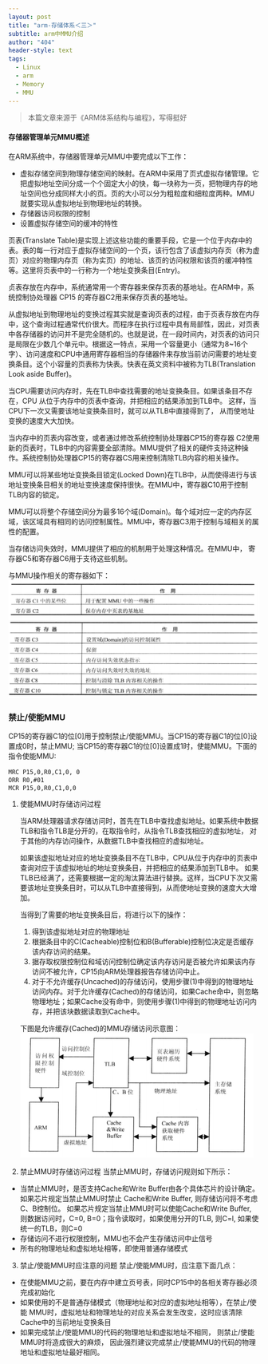 ```yaml
---
layout: post
title: "arm-存储体系＜三＞"
subtitle: arm中MMU介绍
author: "404"
header-style: text
tags:
  - Linux
  - arm
  - Memory
  - MMU
---
```


>本篇文章来源于《ARM体系结构与编程》，写得挺好

#### 存储器管理单元MMU概述

在ARM系统中，存储器管理单元MMU中要完成以下工作：
- 虚拟存储空间到物理存储空间的映射。在ARM中采用了页式虚拟存储管理。它把虚拟地址空间分成一个个固定大小的快，每一块称为一页，把物理内存的地址空间也分成同样大小的页。页的大小可以分为粗粒度和细粒度两种。MMU 就要实现从虚拟地址到物理地址的转换。
- 存储器访问权限的控制
- 设置虚拟存储空间的缓冲的特性

页表(Translate Table)是实现上述这些功能的重要手段，它是一个位于内存中的表。表的每一行对应于虚拟存储空间的一个页，该行包含了该虚拟内存页（称为虚页）对应的物理内存页（称为实页）的地址、该页的访问权限和该页的缓冲特性等。这里将页表中的一行称为一个地址变换条目(Entry)。

贞表存放在内存中，系统通常用一个寄存器来保存页表的基地址。在ARM中，系统控制协处理器 CP15 的寄存器C2用来保存页表的基地址。

从虚拟地址到物理地址的变换过程其实就是查询页表的过程，由于页表存放在内存中，这个查询过程通常代价很大。而程序在执行过程中具有局部性，因此，对页表中各存储器的访问并不是完全随机的。也就是说，在一段时间内，对页表的访问只是局限在少数几个单元中。根据这一特点，采用一个容量更小（通常为8~16个字）、访问速度和CPU中通用寄存器相当的存储器件来存放当前访问需要的地址变换条目。这个小容量的页表称为快表。快表在英文资料中被称为TLB(Translation Look aside Buffer)。

当CPU需要访问内存时，先在TLB中查找需要的地址变换条目。如果该条目不存在，CPU 从位于内存中的页表中查询，并把相应的结果添加到TLB中。 这样，当CPU下一次又需要该地址变换条目时，就可以从TLB中直接得到了， 从而使地址变换的速度大大加快。

当内存中的页表内容改变，或者通过修改系统控制协处理器CP15的寄存器 C2使用新的页表时，TLB中的内容需要全部清除。MMU提供了相关的硬件支持这种操作。系统控制协处理器CP15的寄存器CS用来控制清除TLB内容的相关操作。

MMU可以将某些地址变换条目锁定(Locked Down)在TLB中，从而使得进行与该地址变换条目相关的地址变换速度保持很快。在MMU中，寄存器C10用于控制TLB内容的锁定。

MMU可以将整个存储空间分为最多16个域(Domain)。每个域对应一定的内存区域，该区域具有相同的访问控制属性。MMU中，寄存器C3用于控制与域相关的属性的配置。

当存储访问失效时，MMU提供了相应的机制用于处理这种情况。在MMU中， 寄存器C5和寄存器C6用于支待这些机制。

与MMU操作相关的寄存器如下：
![avatar](/img/in-post/Linux/201931103001.png)
![avatar](/img/in-post/Linux/201931103002.png)

### 禁止/使能MMU

CP15的寄存器C1的位[0]用于控制禁止/使能MMU。当CP15的寄存器C1的位[0]设置成0时，禁止MMU; 当CP15的寄存器C1的位[0]设置成1时，使能MMU。下面的指令使能MMU:
```
MRC P15,0,R0,C1,0, 0
ORR R0,#01
MCR P15,0,R0,C1,0,0
```

1. 使能MMU时存储访问过程

   当ARM处理器请求存储访问时，首先在TLB中查找虚拟地址。如果系统中数据TLB和指令TLB是分开的，在取指令时，从指令TLB查找相应的虚拟地址， 对于其他的内存访问操作，从数据TLB中查找相应的虚拟地址。

   如果该虚拟地址对应的地址变换条目不在TLB中，CPU从位于内存中的页表中查询对应于该虚拟地址的地址变换条目，并把相应的结果添加到TLB中。 如果TLB已经满了，还需要根据一定的淘汰算法进行替换。这样，当CPU下次又需要该地址变换条目时，可以从TLB中直接得到，从而使地址变换的速度大大增加。

   当得到了需要的地址变换条目后，将进行以下的操作：
   1. 得到该虚拟地址对应的物理地址
   2. 根据条目中的C(Cacheable)控制位和B(Bufferable)控制位决定是否缓存该内存访问的结果。
   3. 据存取权限控制位和域访问控制位确定该内存访问是否被允许如果该内存访问不被允许，CP15向ARM处理器报告存储访问中止。
   4. 对于不允许缓存(Uncached)的存储访问，使用步骤(1)中得到的物理地址访问内存。对于允许缓存(Cached)的存储访问，如果Cache命中，则忽略物理地址；如果Cache没有命中，则使用步骤(1)中得到的物理地址访问内存，并把该块数据读取到Cache中。

   下图是允许缓存(Cached)的MMU存储访问示意图：
   ![avatar](/img/in-post/Linux/201931103003.png)

2. 禁止MMU时存储访问过程
当禁止MMU时，存储访问规则如下所示：
- 当禁止MMU时，是否支持Cache和Write Buffer由各个具体芯片的设计确定。 如果芯片规定当禁止MMU时禁止 Cache和Write Buffer, 则存储访问将不考虑 C、B控制位。 如果芯片规定当禁止MMU时可以使能Cache和Write Buffer, 则数据访问时，C=0, B=0；指令读取时，如果使用分开的TLB, 则C=l, 如果使统一的TLB，则C=0
- 存储访问不进行权限控制，MMU也不会产生存储访问中止信号
- 所有的物理地址和虚拟地址相等，即使用普通存储模式

3. 禁止/使能MMU时应注意的问题
禁止/使能MMU时，应注意下面几点：
- 在使能MMU之前，要在内存中建立页号表，同时CP15中的各相关寄存器必须完成初始化
- 如果使用的不是普通存储模式（物理地址和对应的虚拟地址相等），在禁止/使能 MMU时，虚拟地址和物理地址的对应关系会发生改变，这时应该清除Cache中的当前地址变换条目
- 如果完成禁止/使能MMU的代码的物理地址和虚拟地址不相同， 则禁止/使能MMU时将造成很大的麻烦， 因此强烈建议完成禁止/使能MMU的代码的物理地址和虚拟地址最好相同。
